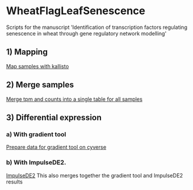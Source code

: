 # WheatFlagLeafSenescence
Scripts for the manuscript 'Identification of transcription factors regulating senescence in wheat through gene regulatory network modelling'

## 1) Mapping
[Map samples with kallisto](scripts/kallisto_control.pl)

## 2) Merge samples
[Merge tpm and counts into a single table for all samples](scripts/tximport_summarise_counts_tpm_per_gene.R)

## 3) Differential expression
### a) With gradient tool
[Prepare data for gradient tool on cyverse](scripts/prep_data_tpms_gradienttool_cyverse.R)

### b) With ImpulseDE2.
[ImpulseDE2](scripts/ImpulseDE_control.R)
This also merges together the gradient tool and ImpulseDE2 results
